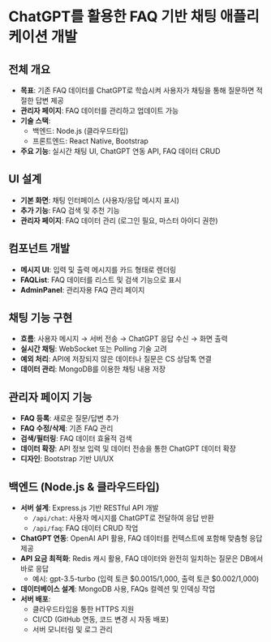 # ChatGPT를 활용한 FAQ 기반 채팅 애플리케이션 개발

## 전체 개요
- **목표**: 기존 FAQ 데이터를 ChatGPT로 학습시켜 사용자가 채팅을 통해 질문하면 적절한 답변 제공
- **관리자 페이지**: FAQ 데이터를 관리하고 업데이트 가능
- **기술 스택**: 
  - 백엔드: Node.js (클라우드타입)
  - 프론트엔드: React Native, Bootstrap
- **주요 기능**: 실시간 채팅 UI, ChatGPT 연동 API, FAQ 데이터 CRUD

## UI 설계
- **기본 화면**: 채팅 인터페이스 (사용자/응답 메시지 표시)
- **추가 기능**: FAQ 검색 및 추천 기능
- **관리자 페이지**: FAQ 데이터 관리 (로그인 필요, 마스터 아이디 권한)

## 컴포넌트 개발
- **메시지 UI**: 입력 및 출력 메시지를 카드 형태로 렌더링
- **FAQList**: FAQ 데이터를 리스트 및 검색 기능으로 표시
- **AdminPanel**: 관리자용 FAQ 관리 페이지

## 채팅 기능 구현
- **흐름**: 사용자 메시지 → 서버 전송 → ChatGPT 응답 수신 → 화면 출력
- **실시간 채팅**: WebSocket 또는 Polling 기술 고려
- **예외 처리**: API에 저장되지 않은 데이터나 질문은 CS 상담톡 연결
- **데이터 관리**: MongoDB를 이용한 채팅 내용 저장

## 관리자 페이지 기능
- **FAQ 등록**: 새로운 질문/답변 추가
- **FAQ 수정/삭제**: 기존 FAQ 관리
- **검색/필터링**: FAQ 데이터 효율적 검색
- **데이터 확장**: API 정보 입력 및 데이터 전송을 통한 ChatGPT 데이터 확장
- **디자인**: Bootstrap 기반 UI/UX

## 백엔드 (Node.js & 클라우드타입)
- **서버 설계**: Express.js 기반 RESTful API 개발
  - `/api/chat`: 사용자 메시지를 ChatGPT로 전달하여 응답 반환
  - `/api/faq`: FAQ 데이터 CRUD 작업
- **ChatGPT 연동**: OpenAI API 활용, FAQ 데이터를 컨텍스트에 포함해 맞춤형 응답 제공
- **API 요금 최적화**: Redis 캐시 활용, FAQ 데이터와 완전히 일치하는 질문은 DB에서 바로 응답  
  - 예시: gpt-3.5-turbo (입력 토큰 $0.0015/1,000, 출력 토큰 $0.002/1,000)
- **데이터베이스 설계**: MongoDB 사용, FAQs 컬렉션 및 인덱싱 작업
- **서버 배포**: 
  - 클라우드타입을 통한 HTTPS 지원
  - CI/CD (GitHub 연동, 코드 변경 시 자동 배포)
  - 서버 모니터링 및 로그 관리
